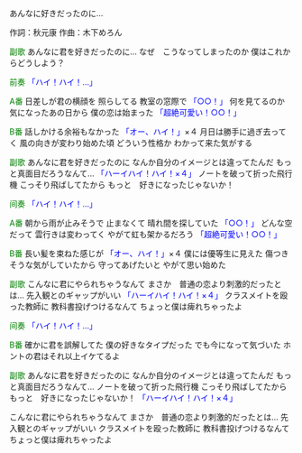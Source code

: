 あんなに好きだったのに…

作詞：秋元康
作曲：木下めろん

<font color=green>副歌</font>
あんなに君を好きだったのに…
なぜ　こうなってしまったのか
僕はこれからどうしよう？

<font color=green>前奏</font>
<font color=blue>「ハイ！ハイ！…」</font> 

<font color=green>A番</font>
日差しが君の横顔を
照らしてる
教室の窓際で <font color=blue>「○○！」</font> 
何を見てるのか
気になったあの日から
僕の恋は始まった <font color=blue>「超絶可愛い！○○！」</font> 

<font color=green>B番</font>
話しかける余裕もなかった <font color=blue>「オー、ハイ！」</font>×４ 
月日は勝手に過ぎ去ってく
風の向きが変わり始めた頃
どういう性格か
わかって来た気がする

<font color=green>副歌</font>
あんなに君を好きだったのに
なんか自分のイメージとは違ってたんだ
もっと真面目だろうなんて… <font color=blue>「ハーイハイ！ハイ！×４」</font> 
ノートを破って折った飛行機
こっそり飛ばしてたから
もっと　好きになったじゃないか！

<font color=green>间奏</font>
<font color=blue>「ハイ！ハイ！…」</font> 

<font color=green>A番</font>
朝から雨が止みそうで
止まなくて
晴れ間を探していた <font color=blue>「○○！」</font> 
どんな空だって
雲行きは変わってく
やがて虹も架かるだろう <font color=blue>「超絶可愛い！○○！」</font> 

<font color=green>B番</font>
長い髪を束ねた感じが <font color=blue>「オー、ハイ！」</font>×４ 
僕には優等生に見えた
傷つきそうな気がしていたから
守ってあげたいと
やがて思い始めた

<font color=green>副歌</font>
こんなに君にやられちゃうなんて
まさか　普通の恋より刺激的だったとは…
先入観とのギャップがいい <font color=blue>「ハーイハイ！ハイ！×４」</font> 
クラスメイトを殴った教師に
教科書投げつけるなんて
ちょっと僕は痺れちゃったよ

<font color=green>间奏</font>
<font color=blue>「ハイ！ハイ！…」</font> 

<font color=green>B番</font>
確かに君を誤解してた
僕の好きなタイプだった
でも今になって気づいた
ホントの君はそれ以上イケてるよ

<font color=green>副歌</font>
あんなに君を好きだったのに
なんか自分のイメージとは違ってたんだ
もっと真面目だろうなんて…
ノートを破って折った飛行機
こっそり飛ばしてたから
もっと　好きになったじゃないか！ <font color=blue>「ハーイハイ！ハイ！×４」</font> 

こんなに君にやられちゃうなんて
まさか　普通の恋より刺激的だったとは…
先入観とのギャップがいい
クラスメイトを殴った教師に
教科書投げつけるなんて
ちょっと僕は痺れちゃったよ
